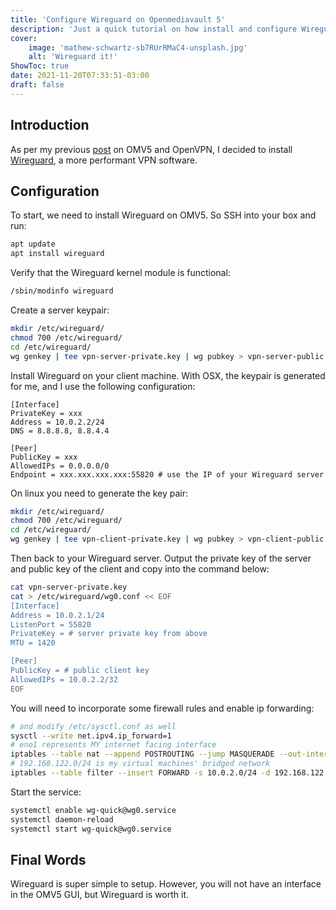 ```yaml
---
title: 'Configure Wireguard on Openmediavault 5'
description: 'Just a quick tutorial on how install and configure Wireguard on Debian (OMV5).'
cover:
    image: 'mathew-schwartz-sb7RUrRMaC4-unsplash.jpg'
    alt: 'Wireguard it!'
ShowToc: true
date: 2021-11-20T07:33:51-03:00
draft: false
---
```


## Introduction
As per my previous [post](https://jessequinn.info/posts/openmediavault-openvpn/) on OMV5 and OpenVPN, I decided to install [Wireguard](https://www.wireguard.com/), a more performant VPN software.

## Configuration
To start, we need to install Wireguard on OMV5. So SSH into your box and run:

```bash
apt update
apt install wireguard
```

Verify that the Wireguard kernel module is functional:

```bash
/sbin/modinfo wireguard
```

Create a server keypair:

```bash
mkdir /etc/wireguard/
chmod 700 /etc/wireguard/
cd /etc/wireguard/
wg genkey | tee vpn-server-private.key | wg pubkey > vpn-server-public.key
```

Install Wireguard on your client machine. With OSX, the keypair is generated for me, and I use the following configuration:

```
[Interface]
PrivateKey = xxx
Address = 10.0.2.2/24
DNS = 8.8.8.8, 8.8.4.4

[Peer]
PublicKey = xxx
AllowedIPs = 0.0.0.0/0
Endpoint = xxx.xxx.xxx.xxx:55820 # use the IP of your Wireguard server
```

On linux you need to generate the key pair:

```bash
mkdir /etc/wireguard/
chmod 700 /etc/wireguard/
cd /etc/wireguard/
wg genkey | tee vpn-client-private.key | wg pubkey > vpn-client-public.key
```

Then back to your Wireguard server. Output the private key of the server and public key of the client and copy into the command below:

```bash
cat vpn-server-private.key
cat > /etc/wireguard/wg0.conf << EOF
[Interface]
Address = 10.0.2.1/24
ListenPort = 55820
PrivateKey = # server private key from above
MTU = 1420

[Peer]
PublicKey = # public client key
AllowedIPs = 10.0.2.2/32
EOF
```

You will need to incorporate some firewall rules and enable ip forwarding:

```bash
# and modify /etc/sysctl.conf as well
sysctl --write net.ipv4.ip_forward=1
# eno1 represents MY internet facing interface
iptables --table nat --append POSTROUTING --jump MASQUERADE --out-interface eno1
# 192.168.122.0/24 is my virtual machines' bridged network
iptables --table filter --insert FORWARD -s 10.0.2.0/24 -d 192.168.122.0/24 -j ACCEPT
```

Start the service:

```bash
systemctl enable wg-quick@wg0.service
systemctl daemon-reload
systemctl start wg-quick@wg0.service
```

## Final Words
Wireguard is super simple to setup. However, you will not have an interface in the OMV5 GUI, but Wireguard is worth it.
